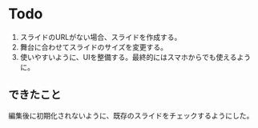 # Todo

1. スライドのURLがない場合、スライドを作成する。
2. 舞台に合わせてスライドのサイズを変更する。
3. 使いやすいように、UIを整備する。最終的にはスマホからでも使えるように。

## できたこと

編集後に初期化されないように、既存のスライドをチェックするようにした。
